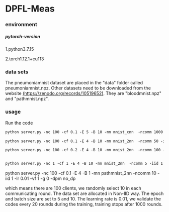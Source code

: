 # DPFL-Meas

### environment
##### pytorch-version

1.python3.7.15

2.torch1.12.1+cu113

### data sets

The pneumoniamnist dataset are placed in the "data" folder called pneumoniamnist.npz.
Other datasets need to be downloaded from the website [(https://zenodo.org/records/10519652)](https://zenodo.org/records/10519652). They are "bloodmnist.npz" and "pathmnist.npz".

### usage

Run the code

```asp
python server.py -nc 100 -cf 0.1 -E 5 -B 10 -mn mnist_cnn  -ncomm 1000 -iid 0 -lr 0.01 -vf 20 -g 0

python server.py -nc 100 -cf 0.1 -E 4 -B 10 -mn mnist_2nn  -ncomm 50 -iid 1 -lr 0.01 -vf 1 -g 0 -dpm no_dp

python server.py -nc 100 -cf 0.2 -E 4 -B 10 -mn mnist_2nn  -ncomm 100 -iid 0 -lr 0.01 -vf 2 -g 0
```

```asp

python server.py -nc 1 -cf 1 -E 4 -B 10 -mn mnist_2nn  -ncomm 5 -iid 1 -lr 0.01 -vf 1 -g 0 -dpm no_dp
```

python server.py -nc 100 -cf 0.1 -E 4 -B 1 -mn pathmnist_2nn  -ncomm 10 -iid 1 -lr 0.01 -vf 1 -g 0 -dpm no_dp

which means there are 100 clients,  we randomly select 10 in each communicating round.  The data set are allocated in Non-IID way.  The epoch and batch size are set to 5 and 10. The learning rate is 0.01, we validate the codes every 20 rounds during the training, training stops after 1000 rounds. 
